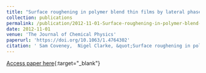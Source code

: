 ```yaml
---
title: "Surface roughening in polymer blend thin films by lateral phase separation: A thermodynamic mechanism"
collection: publications
permalink: /publication/2012-11-01-Surface-roughening-in-polymer-blend-thin-films-by-lateral-phase-separation-A-thermodynamic-mechanism
date: 2012-11-01
venue: 'The Journal of Chemical Physics'
paperurl: 'https://doi.org/10.1063/1.4764302'
citation: ' Sam Coveney,  Nigel Clarke, &quot;Surface roughening in polymer blend thin films by lateral phase separation: A thermodynamic mechanism.&quot; The Journal of Chemical Physics, 2012.'
---
```

[Access paper here](https://doi.org/10.1063/1.4764302){:target="_blank"}
